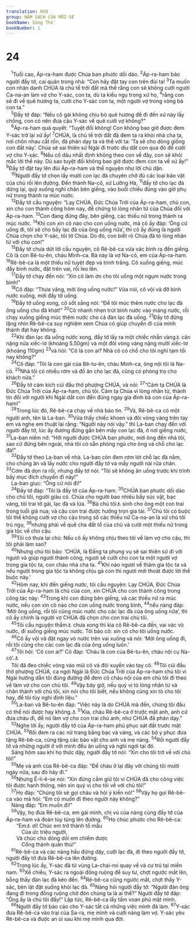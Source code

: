 ```yaml
---
translation: NVB
group: NĂM SÁCH CỦA MÔI-SE
bookName: Sáng Thế 
bookNumber: 1
---
```


<div class="title"><h1>24</h1></div>
<span class="verse sa_24_1"> <sup>1</sup>Tuổi cao, Áp-ra-ham được Chúa ban phước dồi dào. </span>
<span class="verse sa_24_2"><sup>2</sup>Áp-ra-ham bảo người đầy tớ, cai quản trong nhà: “Con hãy đặt tay con trên đùi ta! </span>
<span class="verse sa_24_3"><sup>3</sup>Ta muốn con nhân danh CHÚA là chủ tể trời đất mà thề rằng con sẽ không cưới người Ca-na-an làm vợ cho Y-sác, con ta, dù ta kiều ngụ trong xứ họ, </span>
<span class="verse sa_24_4"><sup>4</sup>rằng con sẽ đi về quê hương ta, cưới cho Y-sác con ta, một người vợ trong vòng bà con ta.” <br/></span>
<span class="verse sa_24_5"> <sup>5</sup>Đầy tớ đáp: “Nếu cô gái không chịu bỏ quê hương để đi đến xứ này lấy chồng, con có nên đưa cậu Y-sác về quê cưới vợ không?” <br/></span>
<span class="verse sa_24_6"> <sup>6</sup>Áp-ra-ham quả quyết: “Tuyệt đối không! Con không bao giờ được đem Y-sác trở lại xứ ấy! </span>
<span class="verse sa_24_7"><sup>7</sup>CHÚA, là chủ tể trời đất đã đem ta ra khỏi nhà cha ta, nơi chôn nhau cắt rốn, đã phán dạy ta và thề với ta: ‘Ta sẽ cho dòng giống con đất này’. Chúa sẽ sai thiên sứ Ngài đi trước dìu dắt con qua đó để cưới vợ cho Y-sác. </span>
<span class="verse sa_24_8"><sup>8</sup>Nếu cô dâu nhất định không theo con về đây, con sẽ khỏi mắc lời thề này. Dù sao tuyệt đối không bao giờ được đem con ta về xứ ấy!” </span>
<span class="verse sa_24_9"><sup>9</sup>Đầy tớ đặt tay lên đùi Áp-ra-ham và thề nguyện như lời chủ dặn. <br/></span>
<span class="verse sa_24_10"> <sup>10</sup>Người đầy tớ chọn lấy mười con lạc đà chuyên chở đủ các loại bảo vật của chủ rồi lên đường. Đến thành Na-cô, xứ Lưỡng Hà, </span>
<span class="verse sa_24_11"><sup>11</sup>đầy tớ cho lạc đà dừng lại, quỳ xuống nghỉ chân bên giếng, vào buổi chiều đúng vào giờ phụ nữ trong thành ra múc nước. <br/></span>
<span class="verse sa_24_12"> <sup>12</sup>Đầy tớ cầu nguyện: “Lạy CHÚA, Đức Chúa Trời của Áp-ra-ham, chủ con, xin cho con thành công hôm nay, để chứng tỏ lòng nhân từ của Chúa đối với Áp-ra-ham. </span>
<span class="verse sa_24_13"><sup>13</sup>Con đang đứng đây, bên giếng, các thiếu nữ trong thành ra múc nước. </span>
<span class="verse sa_24_14"><sup>14</sup>Khi con xin cô nào cho con uống nước, mà cô ấy đáp: ‘Ông cứ uống đi, tôi sẽ cho bầy lạc đà của ông uống nữa’, thì cô ấy đúng là người Chúa chọn cho Y-sác, tôi tớ Chúa. Do đó, con biết rõ Chúa đã tỏ lòng nhân từ với chủ con!” <br/></span>
<span class="verse sa_24_15"> <sup>15</sup>Đầy tớ chưa dứt lời cầu nguyện, cô Rê-bê-ca vừa vác bình ra đến giếng. Cô là con Bê-tu-ên, cháu Minh-ca. Bà này là vợ Na-cô, em của Áp-ra-ham. </span>
<span class="verse sa_24_16"><sup>16</sup>Rê-bê-ca là một thiếu nữ tuyệt đẹp và trinh trắng. Cô xuống giếng, múc đầy bình nước, đặt trên vai, rồi leo lên. <br/></span>
<span class="verse sa_24_17"> <sup>17</sup>Đầy tớ chạy đến nói: “Xin cô làm ơn cho tôi uống một ngụm nước trong bình!” <br/></span>
<span class="verse sa_24_18"> <sup>18</sup>Cô đáp: “Thưa vâng, mời ông uống nước!” Vừa nói, cô vội vã đỡ bình nước xuống, mời đầy tớ uống. <br/></span>
<span class="verse sa_24_19"> <sup>19</sup>Đầy tớ uống xong, cô sốt sắng nói: “Để tôi múc thêm nước cho lạc đà ông uống cho đã khát!” </span>
<span class="verse sa_24_20"><sup>20</sup>Cô nhanh nhẹn trút bình nước vào máng nước, rồi chạy xuống giếng múc thêm nước cho cả đàn lạc đà uống. </span>
<span class="verse sa_24_21"><sup>21</sup>Đầy tớ đứng lặng nhìn Rê-bê-ca suy nghiệm xem Chúa có giúp chuyến đi của mình thành đạt hay không. <br/></span>
<span class="verse sa_24_22"> <sup>22</sup>Khi đàn lạc đà uống nước xong, đầy tớ lấy ra một chiếc nhẫn vàng<a data-toggle="tooltip" data-placement="bottom" title="Dùng để đeo trên mũi">⚓</a> cân nặng nửa xiếc-lơ (khoảng 5.50gm) và một đôi vòng vàng nặng mười xiếc-lơ (khoảng 110gm) </span>
<span class="verse sa_24_23"><sup>23</sup>và hỏi: “Cô là con ai? Nhà cô có chỗ cho tôi nghỉ tạm tối nay không?” <br/></span>
<span class="verse sa_24_24"> <sup>24</sup>Cô đáp: “Tôi là con gái của Bê-tu-ên, cháu Minh-ca, ông nội tôi là Na-cô. </span>
<span class="verse sa_24_25"><sup>25</sup>Nhà tôi có nhiều rơm và đồ ăn cho lạc đà, cũng có phòng trọ cho khách nữa.” <br/></span>
<span class="verse sa_24_26"> <sup>26</sup>Đầy tớ cảm kích cúi đầu thờ phượng CHÚA, và nói: </span>
<span class="verse sa_24_27"><sup>27</sup>“Cảm tạ CHÚA là Đức Chúa Trời của Áp-ra-ham, chủ tôi. Cảm tạ Chúa vì lòng nhân từ, thành tín đối với người khi Ngài dắt con đến đúng ngay gia đình bà con của Áp-ra-ham!” <br/></span>
<span class="verse sa_24_28"> <sup>28</sup>Trong lúc đó, Rê-bê-ca chạy về nhà báo tin. </span>
<span class="verse sa_24_29"><sup>29</sup>Vả, Rê-bê-ca có một người anh, tên là La-ban. </span>
<span class="verse sa_24_30"><sup>30</sup>Vừa thấy chiếc khoen và đôi vòng vàng trên tay em và nghe em thuật lại rằng: “Người này nói vậy.” thì La-ban chạy đến với người đầy tớ, lúc ấy đương đứng gần bên mấy con lạc đà, ở nơi giếng nước, </span>
<span class="verse sa_24_31"><sup>31</sup>La-ban niềm nở: “Hỡi người được CHÚA ban phước, mời ông đến nhà tôi, sao cứ đứng bên ngoài, nhà tôi có sẵn phòng ngủ cho ông và chỗ cho lạc đà!” <br/></span>
<span class="verse sa_24_32"> <sup>32</sup>Đầy tớ theo La-ban về nhà. La-ban còn đem rơm lót chỗ lạc đà nằm, cho chúng ăn và lấy nước cho người đầy tớ và mấy người nài rửa chân. </span>
<span class="verse sa_24_33"><sup>33</sup>Cơm đã dọn ra rồi, nhưng đầy tớ nói: “Tôi sẽ không ăn uống trước khi trình bầy mục đích chuyến đi này!” <br/> La-ban giục: “Ông cứ nói đi!” <br/></span>
<span class="verse sa_24_34"> <sup>34</sup>Đầy tớ đáp: “Tôi là đầy tớ của Áp-ra-ham. </span>
<span class="verse sa_24_35"><sup>35</sup>CHÚA ban phước dồi dào cho chủ tôi, người giàu có. Chúa cho người bao nhiêu bầy súc vật, bạc vàng, tôi trai tớ gái, lạc đà và lừa. </span>
<span class="verse sa_24_36"><sup>36</sup>Bà chủ tôi<a data-toggle="tooltip" data-placement="bottom" title="Nt: Sa-ra vợ của chủ tôi">⚓</a> sinh cho ông một con trai trong tuổi già nua; và cậu con trai được hưởng trọn gia tài. </span>
<span class="verse sa_24_37"><sup>37</sup>Chủ tôi có buộc tôi thề không cưới vợ cho cậu trong số các thiếu nữ Ca-na-an là xứ chủ tôi trú ngụ, </span>
<span class="verse sa_24_38"><sup>38</sup>nhưng phải về quê cha đất tổ của chủ và cưới một thiếu nữ trong gia tộc về cho cậu. <br/></span>
<span class="verse sa_24_39"> <sup>39</sup>Tôi có thưa lại chủ: Nếu cô ấy không chịu theo tôi về làm vợ cho cậu, thì tôi phải làm sao? <br/></span>
<span class="verse sa_24_40"> <sup>40</sup>Nhưng chủ tôi bảo: ‘CHÚA, là Đấng ta phụng vụ sẽ sai thiên sứ đi với ngươi và giúp ngươi thành công, ngươi sẽ cưới cho con ta một người vợ trong gia tộc ta, con cháu nhà cha ta. </span>
<span class="verse sa_24_41"><sup>41</sup>Khi nào ngươi về thăm gia tộc ta và nếu người trong gia tộc ta không chịu gả con thì ngươi mới thoát được lời thề buộc này.’ <br/></span>
<span class="verse sa_24_42"> <sup>42</sup>Hôm nay, khi đến giếng nước, tôi cầu nguyện: Lạy CHÚA, Đức Chúa Trời của Áp-ra-ham là chủ của con, xin CHÚA cho con thành công trong công tác này: </span>
<span class="verse sa_24_43"><sup>43</sup>Trong khi con đứng bên giếng, và các thiếu nữ ra múc nước, nếu con xin cô nào cho con uống nước trong bình, </span>
<span class="verse sa_24_44"><sup>44</sup>nếu nàng đáp: ‘Mời ông uống, rồi tôi cũng múc nước cho các lạc đà của ông uống nữa’, thì cô ấy chính là người vợ CHÚA đã chọn cho con trai chủ tôi. <br/></span>
<span class="verse sa_24_45"> <sup>45</sup>Tôi cầu nguyện thầm<a data-toggle="tooltip" data-placement="bottom" title="Nt: nói trong lòng">⚓</a> chưa xong thì kìa cô Rê-bê-ca đến, vai vác vò nước, đi xuống giếng múc nước. Tôi bảo cô: xin cô cho tôi uống nước. <br/></span>
<span class="verse sa_24_46"> <sup>46</sup>Cô ấy vội vã đặt ngay vò nước trên vai xuống và nói: ‘Mời ông uống đi, rồi tôi cũng cho các con lạc đà của ông uống luôn.’ <br/></span>
<span class="verse sa_24_47"> <sup>47</sup>Tôi hỏi: ‘Cô con ai?’ Cô đáp: ‘Cháu là con của Bê-tu-ên, cháu nội cụ Na-cô’.<a data-toggle="tooltip" data-placement="bottom" title="Nt: mà Minh-ca đã sinh cho người ‘Na-cô’">⚓</a><br/> Tôi đã đeo chiếc vòng vào mũi cô và đôi xuyến vào tay cô. </span>
<span class="verse sa_24_48"><sup>48</sup>Tôi cúi đầu thờ phượng CHÚA, ca ngợi Ngài là Đức Chúa Trời của Áp-ra-ham chủ tôi vì Ngài hướng dẫn tôi đúng đường để đem cô cháu nội của em chủ tôi đi theo về làm vợ cho con chủ tôi. </span>
<span class="verse sa_24_49"><sup>49</sup>Vậy bây giờ, nếu quý vị tỏ lòng nhân từ và chân thành với chủ tôi, xin nói cho tôi biết, nếu không cũng xin tỏ cho tôi hay, để tôi tùy nghi định liệu.” <br/></span>
<span class="verse sa_24_50"> <sup>50</sup>La-ban và Bê-tu-ên đáp: “Việc này là do CHÚA mà đến, chúng tôi đâu có thể nói được hay không.<a data-toggle="tooltip" data-placement="bottom" title="Tốt hay xấu">⚓</a></span>
<span class="verse sa_24_51"><sup>51</sup>Kìa, cháu Rê-bê-ca ở trước mặt anh, anh cứ đưa cháu đi, để nó làm vợ cho con trai chủ anh, như CHÚA đã phán dạy.” <br/></span>
<span class="verse sa_24_52"> <sup>52</sup>Nghe lời ấy, người đầy tớ của Áp-ra-ham phủ phục sát đất trước mặt CHÚA. </span>
<span class="verse sa_24_53"><sup>53</sup>Rồi đem ra các nữ trang bằng bạc và vàng, và các bộ y phục đưa tặng Rê-bê-ca, cũng tặng các bảo vật cho anh và mẹ nàng. </span>
<span class="verse sa_24_54"><sup>54</sup>Rồi người đầy tớ và những người ở với mình đều ăn uống và nghỉ ngơi tại đó. <br/> Sáng hôm sau khi họ thức dậy, người đầy tớ nói: “Xin cho tôi trở về với chủ tôi!” <br/></span>
<span class="verse sa_24_55"> <sup>55</sup>Mẹ và anh của Rê-bê-ca đáp: “Để cháu ở lại đây với chúng tôi mười ngày nữa, sau đó hãy đi.” <br/></span>
<span class="verse sa_24_56"> <sup>56</sup>Nhưng Ê-li-ê-se nói: “Xin đừng cầm giữ tôi vì CHÚA đã cho công việc tôi được hanh thông, nên xin quý vị cho tôi về với chủ tôi!” <br/></span>
<span class="verse sa_24_57"> <sup>57</sup>Họ đáp: “Chúng tôi sẽ gọi cháu và hỏi ý kiến nó!” </span>
<span class="verse sa_24_58"><sup>58</sup>Vậy họ gọi Rê-bê-ca vào mà hỏi: “Em có muốn đi theo người này không?” <br/> Nàng đáp: “Em muốn đi!” <br/></span>
<span class="verse sa_24_59"> <sup>59</sup>Vậy, họ đưa Rê-bê-ca, em gái mình, chị vú của nàng cùng đầy tớ của Áp-ra-ham và đoàn tùy tùng lên đường. </span>
<span class="verse sa_24_60"><sup>60</sup>Họ chúc phước cho Rê-bê-ca: <br/>  “Em<a data-toggle="tooltip" data-placement="bottom" title="Em gái chúng ta">⚓</a> ơi! Chúc em trở thành tổ mẫu <br/>   Của ức triệu người, <br/>  Và chúc cho dòng dõi em chiếm được <br/>   Cổng thành quân thù!” <br/></span>
<span class="verse sa_24_61"> <sup>61</sup>Rê-bê-ca và các nàng hầu đứng dậy, cưỡi lạc đà, đi theo người đầy tớ, người đầy tớ đưa Rê-bê-ca lên đường. <br/></span>
<span class="verse sa_24_62"> <sup>62</sup>Trong lúc ấy, Y-sác đã từ vùng La-chai-roi quay về và cư trú tại miền nam. </span>
<span class="verse sa_24_63"><sup>63</sup>Xế chiều, Y-sác ra ngoài đồng ruộng để suy tư, chợt ngước mắt lên, bỗng thấy đàn lạc đà kéo đến. </span>
<span class="verse sa_24_64"><sup>64</sup>Rê-bê-ca cũng ngước mắt, chợt thấy Y-sác, bèn lật đật xuống khỏi lạc đà. </span>
<span class="verse sa_24_65"><sup>65</sup>Nàng hỏi người đầy tớ: “Người đàn ông đang đi trong đồng ruộng chờ đón chúng ta là ai thế?” Người đầy tớ đáp: “Ông ấy là chủ tôi đấy!” Lập tức, Rê-bê-ca lấy tấm voan phủ mặt mình. <br/></span>
<span class="verse sa_24_66"> <sup>66</sup>Người đầy tớ báo cáo cho Y-sác tất cả những việc mình đã làm. </span>
<span class="verse sa_24_67"><sup>67</sup>Y-sác đưa Rê-bê-ca vào trại của Sa-ra, mẹ mình và cưới nàng làm vợ. Y-sác yêu Rê-bê-ca và được an ủi sau khi mẹ mình qua đời. <br/></span>
